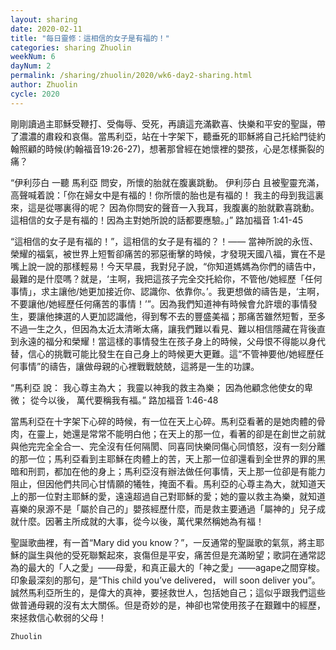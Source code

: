 ```yaml
---
layout: sharing
date: 2020-02-11
title: "每日靈修：這相信的女子是有福的！"
categories: sharing Zhuolin
weekNum: 6
dayNum: 2
permalink: /sharing/zhuolin/2020/wk6-day2-sharing.html
author: Zhuolin
cycle: 2020
---
```


剛剛讀過主耶穌受鞭打、受侮辱、受死，再讀這充滿歡喜、快樂和平安的聖誕，帶了濃濃的肅殺和哀傷。當馬利亞，站在十字架下，聽垂死的耶穌將自己托給門徒約翰照顧的時候(約翰福音19:26-27)，想著那曾經在她懷裡的嬰孩，心是怎樣撕裂的痛？  

“伊利莎白 一聽 馬利亞 問安，所懷的胎就在腹裏跳動。 伊利莎白 且被聖靈充滿， 高聲喊着說：「你在婦女中是有福的！你所懷的胎也是有福的！ 我主的母到我這裏來，這是從哪裏得的呢？ 因為你問安的聲音一入我耳，我腹裏的胎就歡喜跳動。 這相信的女子是有福的！因為主對她所說的話都要應驗。」” 路加福音 1:41-45  

“這相信的女子是有福的！”，這相信的女子是有福的？！—— 當神所說的永恆、榮耀的福氣，被世界上短暫卻痛苦的邪惡衝擊的時候，才發現天國八福，實在不是嘴上說一說的那樣輕易！今天早晨，我對兒子說，“你知道媽媽為你們的禱告中，最難的是什麼嗎？就是，‘主啊，我把這孩子完全交托給你，不管他/她經歷「任何事情」，求主讓他/她更加接近你、認識你、依靠你。’。我更想做的禱告是，‘主啊，不要讓他/她經歷任何痛苦的事情！’”。因為我們知道神有時候會允許壞的事情發生，要讓他揀選的人更加認識他，得到奪不去的豐盛美福；那痛苦雖然短暫，至多不過一生之久，但因為太近太清晰太痛，讓我們難以看見、難以相信隱藏在背後直到永遠的福分和榮耀！當這樣的事情發生在孩子身上的時候，父母恨不得能以身代替，信心的挑戰可能比發生在自己身上的時候更大更難。這“不管神要他/她經歷任何事情”的禱告，讓做母親的心裡戰戰兢兢，這將是一生的功課。  

“馬利亞 說： 我心尊主為大； 我靈以神我的救主為樂； 因為他顧念他使女的卑微； 從今以後， 萬代要稱我有福。” 路加福音 1:46-48   

當馬利亞在十字架下心碎的時候，有一位在天上心碎。馬利亞看著的是她肉體的骨肉，在靈上，她還是常常不能明白他；在天上的那一位，看著的卻是在創世之前就與他完完全全合一、完全沒有任何隔閡、同喜同快樂同傷心同憤怒，沒有一刻分離的那一位；馬利亞看到主耶穌在肉體上的苦，天上那一位卻還看到全世界的罪的黑暗和刑罰，都加在他的身上；馬利亞沒有辦法做任何事情，天上那一位卻是有能力阻止，但因他們共同心甘情願的犧牲，掩面不看。馬利亞的心尊主為大，就知道天上的那一位對主耶穌的愛，遠遠超過自己對耶穌的愛；她的靈以救主為樂，就知道喜樂的泉源不是「屬於自己的」嬰孩經歷什麼，而是救主要通過「屬神的」兒子成就什麼。因著主所成就的大事，從今以後，萬代果然稱她為有福！  

聖誕歌曲裡，有一首“Mary did you know？”，一反通常的聖誕歌的氣氛，將主耶穌的誕生與他的受死聯繫起來，哀傷但是平安，痛苦但是充滿盼望；歌詞在通常認為的最大的「人之愛」——母愛，和真正最大的「神之愛」——agape之間穿梭。印象最深刻的那句，是“This child you’ve delivered， will soon deliver you”。誠然馬利亞所生的，是偉大的真神，要拯救世人，包括她自己；這似乎跟我們這些做普通母親的沒有太大關係。但是奇妙的是，神卻也常使用孩子在艱難中的經歷，來拯救信心軟弱的父母！  

`Zhuolin`  
